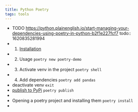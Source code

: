```yaml
---
title: Python Poetry
tags: tools
---
```


- TODO https://python.plainenglish.io/start-managing-your-dependencies-using-poetry-in-python-b2f1e227fcf7
  todo:: 1620835281994
-
  1. [Installation](https://python-poetry.org/docs/#windows-powershell-install-instructions)
-
  2. Usage `poetry new poetry-demo`
-
  3. Activate venv in the project `poetry shell`
-
  4. Add dependencies `poetry add pandas`
- deactivate venv `exit`
- [publish to PyPi](https://python-poetry.org/docs/libraries/#publishing-to-pypi) `poetry publish`
-
- Opening a poetry project and installing them `poetry install`
-
